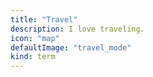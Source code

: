```yaml
---
title: "Travel"
description: I love traveling.
icon: "map"
defaultImage: "travel_mode"
kind: term
---
```


